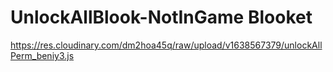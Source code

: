 # UnlockAllBlook-NotInGame Blooket
https://res.cloudinary.com/dm2hoa45q/raw/upload/v1638567379/unlockAllPerm_beniy3.js

